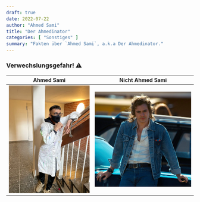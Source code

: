 ```yaml
---
draft: true
date: 2022-07-22
author: "Ahmed Sami"
title: "Der Ahmedinator"
categories: [ "Sonstiges" ]
summary: "Fakten über `Ahmed Sami`, a.k.a Der Ahmedinator."
---
```


### Verwechslungsgefahr! ⚠️

|         Ahmed Sami         |      Nicht Ahmed Sami       |
|:--------------------------:|:---------------------------:|
| ![](images/ahmedsami.webp) | ![](images/ahmedsami2.webp) |
